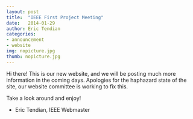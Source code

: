 ```yaml
---
layout: post
title:  "IEEE First Project Meeting"
date:   2014-01-29
author: Eric Tendian
categories: 
- announcement
- website
img: nopicture.jpg
thumb: nopicture.jpg
---
```


Hi there! This is our new website, and we will be posting much more information in the coming days. Apologies for the haphazard state of the site, our website committee is working to fix this.

Take a look around and enjoy!

- Eric Tendian, IEEE Webmaster
